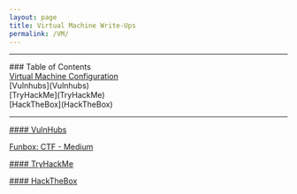 ```yaml
---
layout: page
title: Virtual Machine Write-Ups
permalink: /VM/
---
```


<hr>
### Table of Contents<br>
<a href="{{ site.baseurl }}/setup">Virtual Machine Configuration</a><br>
[Vulnhubs](Vulnhubs)<br>
[TryHackMe](TryHackMe)<br>
[HackTheBox](HackTheBox)<br>
<hr>

[#### VulnHubs](link)

 <a href="{{ site.baseurl }}/funbox4">Funbox: CTF - Medium</a><br>

[#### TryHackMe](link)

[#### HackTheBox](link)

